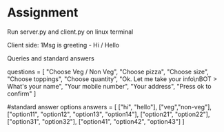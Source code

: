 # Assignment

Run server.py and client.py on linux terminal

Client side:
1Msg is greeting - Hi / Hello

Queries and standard answers

questions = [
    "Choose Veg / Non Veg",
    "Choose pizza",
    "Choose size",
    "Choose toppings",
    "Choose quantity",
    "Ok. Let me take your info\nBOT > What's your name",
    "Your mobile number",
    "Your address",
    "Press ok to confirm"
]

#standard answer options
answers = [
    ["hi", "hello"],
    ["veg","non-veg"],
    ["option11", "option12", "option13", "option14"],
    ["option21", "option22"],
    ["option31", "option32"],
    ["option41", "option42", "option43"]
]

